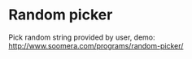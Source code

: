 # Random picker
Pick random string provided by user, demo: http://www.soomera.com/programs/random-picker/
